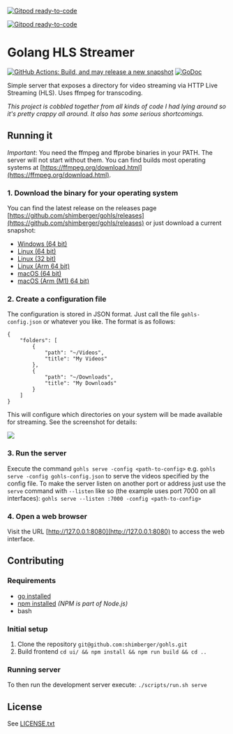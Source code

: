 [![Gitpod ready-to-code](https://img.shields.io/badge/Gitpod-ready--to--code-blue?logo=gitpod)](https://gitpod.io/#https://github.com/shimberger/gohls)

[![Gitpod ready-to-code](https://img.shields.io/badge/Gitpod-ready--to--code-blue?logo=gitpod)](https://gitpod.io/#https://github.com/shimberger/gohls)

# Golang HLS Streamer

[![GitHub Actions: Build, and may release a new snapshot](https://github.com/shimberger/gohls/actions/workflows/build_and_release_snapshot.yml/badge.svg)](https://github.com/shimberger/gohls/actions/workflows/build_and_release_snapshot.yml) 
[![GoDoc](https://godoc.org/github.com/shimberger/gohls?status.svg)](https://godoc.org/github.com/shimberger/gohls)  

Simple server that exposes a directory for video streaming via HTTP Live Streaming (HLS). Uses ffmpeg for transcoding.

*This project is cobbled together from all kinds of code I had lying around so it's pretty crappy all around. It also has some serious shortcomings.*

## Running it

*Important*: You need the ffmpeg and ffprobe binaries in your PATH. The server will not start without them. You can find builds most operating systems at [https://ffmpeg.org/download.html](https://ffmpeg.org/download.html).

### 1. Download the binary for your operating system

You can find the latest release on the releases page [https://github.com/shimberger/gohls/releases](https://github.com/shimberger/gohls/releases) or just download a current snapshot:

- [Windows (64 bit)](https://s3.amazonaws.com/gohls/gohls-windows-amd64-snapshot.tar.gz)
- [Linux (64 bit)](https://s3.amazonaws.com/gohls/gohls-linux-amd64-snapshot.tar.gz)
- [Linux (32 bit)](https://s3.amazonaws.com/gohls/gohls-linux-386-snapshot.tar.gz)
- [Linux (Arm 64 bit)](https://s3.amazonaws.com/gohls/gohls-linux-arm64-snapshot.tar.gz)
- [macOS (64 bit)](https://s3.amazonaws.com/gohls/gohls-osx-snapshot.tar.gz)
- [macOS (Arm (M1) 64 bit)](https://s3.amazonaws.com/gohls/gohls-osx-arm64-snapshot.tar.gz)

### 2. Create a configuration file

The configuration is stored in JSON format. Just call the file `gohls-config.json` or whatever you like. The format is as follows:

```
{
	"folders": [
		{
			"path": "~/Videos",
			"title": "My Videos"
		},
		{
			"path": "~/Downloads",
			"title": "My Downloads"
		}
	]
}
```

This will configure which directories on your system will be made available for streaming. See the screenshot for details:

![](https://s3-eu-west-1.amazonaws.com/captured-krxvuizy1557lsmzs8mvzdj4/yd4ei-20181024-24215053.png)

### 3. Run the server

Execute the command `gohls serve -config <path-to-config>` e.g. `gohls serve -config gohls-config.json` to serve the videos specified by the config file. To make the server listen on another port or address just use the `serve` command with `--listen` like so (the example uses port 7000 on all interfaces): `gohls serve --listen :7000 -config <path-to-config>`

### 4. Open a web browser

Visit the URL [http://127.0.0.1:8080](http://127.0.0.1:8080) to access the web interface.

## Contributing

### Requirements

- [go installed](https://golang.org/dl/)
- [npm installed](https://nodejs.org/en/) *(NPM is part of Node.js)*
- bash

### Initial setup

1. Clone the repository `git@github.com:shimberger/gohls.git`
2. Build frontend `cd ui/ && npm install && npm run build && cd ..`

### Running server

To then run the development server execute: `./scripts/run.sh serve`

## License

See [LICENSE.txt](https://github.com/shimberger/gohls/blob/master/LICENSE.txt)
